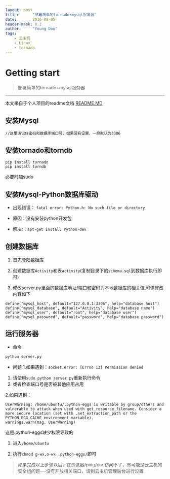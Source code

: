 ```yaml
---
layout: post
title:      "部署简单的tornado+mysql服务器"
date:       2016-08-05
header-mask: 0.2
author:     "Young Dou"
tags:
    - 云主机
    - Linux
    - tornado
---
```


# Getting start
> 部署简单的tornado+mysql服务器
---

本文来自于个人项目的readme文档
[README.MD](https://github.com/youngdou/Activity-Publisher-for-WeChat/blob/master/README.md)

## 安装Mysql
```
//这里请记住密码和数据库端口号，如果没有设置，一般默认为3306
```

## 安装tornado和torndb
```
pip install tornado
pip install torndb
```
必要时加sudo

## 安装Mysql-Python数据库驱动

- 出现错误： `fatal error: Python.h: No such file or directory`

- 原因：没有安装python开发包

- 解决:：`apt-get install Python-dev`

## 创建数据库

1. 首先登陆数据库

2. 创建数据库`Activity`和表`activity`(复制目录下的`schema.sql`到数据库执行即可)

3. 修改server.py里面的数据库地址/端口和密码为本地数据库的相关值,可供修改内容如下

```
define("mysql_host", default="127.0.0.1:3306", help="database host")
define("mysql_database", default="Activity", help="database name")
define("mysql_user", default="root", help="database user")
define("mysql_password", default="password", help="database password")
```

## 运行服务器

- 命令
```python
python server.py
```
- 问题
1.如果遇到：`socket.error: [Errno 13] Permission denied`
 
 1. 请使用`sudo python server.py`重新执行命令
 2. 或者检查端口号是否被其他应用占用
 
 2.如果遇到：

```
UserWarning: /home/ubuntu/.python-eggs is writable by group/others and vulnerable to attack when used with get_resource_filename. Consider a more secure location (set with .set_extraction_path or the PYTHON_EGG_CACHE environment variable).
warnings.warn(msg, UserWarning)

```

这是.python-eggs缺少权限导致的

1. 进入`/home/ubuntu`

2. 执行`chmod g-wx,o-wx .python-eggs/`即可


>如果完成以上步骤以后，在浏览器/ping/curl访问不了，有可能是云主机的安全组问题---没有开放相关端口，请到云主机管理后台进行设置

